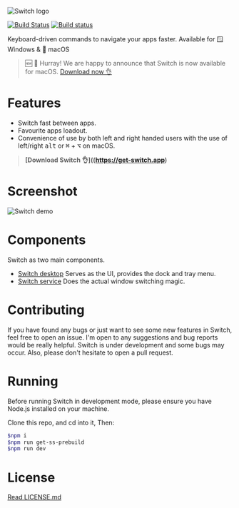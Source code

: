 ![Switch logo](./docs/switch-logo-dark.png)

[![Build Status](https://travis-ci.org/ahkohd/switch-desktop.svg?branch=master)](https://travis-ci.org/ahkohd/switch-desktop) [![Build status](https://ci.appveyor.com/api/projects/status/ueo46t4pb2p8tdrv?svg=true)](https://ci.appveyor.com/project/ahkohd/switch-desktop)

Keyboard-driven commands to navigate your apps faster. Available for 🪟 Windows & 🍏 macOS

> 🆕 🥳 Hurray! We are happy to announce that Switch is now available for macOS. [Download now 👌](https://get-switch.app)

# Features

- Switch fast between apps.
- Favourite apps loadout.
- Convenience of use by both left and right handed users with the use of left/right <kbd>alt</kbd> or <kbd>⌘</kbd> + <kbd>⌥</kbd> on macOS.

> **[Download Switch 👌]((https://get-switch.app)**

# Screenshot

![Switch demo](./docs/switch-shot.png)

# Components

Switch as two main components.

- [Switch desktop](https://github.com/ahkohd/switch-desktop) Serves as the UI, provides the dock and tray menu.
- [Switch service](https://github.com/ahkohd/switch) Does the actual window switching magic.

# Contributing

If you have found any bugs or just want to see some new features in Switch, feel free to open an issue. I'm open to any suggestions and bug reports would be really helpful. Switch is under development and some bugs may occur. Also, please don't hesitate to open a pull request.

# Running

Before running Switch in development mode, please ensure you have Node.js installed on your machine.

Clone this repo, and cd into it, Then:

```bash
$npm i
$npm run get-ss-prebuild
$npm run dev
```

# License

[Read LICENSE.md](./LICENSE.md)
